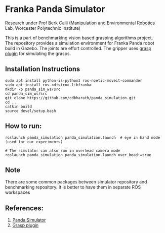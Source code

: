 # Franka Panda Simulator

Research under Prof Berk Calli (Manipulation and Environmental Robotics Lab, Worcester Polytechnic Institute)

This is a part of benchmarking vision based grasping algorithms project. The repository provides a simulation environment for Franka Panda robot build in Gazebo. The joints are effort controlled. The gripper uses [grasp plugin](https://github.com/JenniferBuehler/gazebo-pkgs "grasp plugin")  for simulating the grasps.

## Installation Instructions
```
sudo apt install python-is-python3 ros-noetic-moveit-commander
sudo apt install ros-<distro>-libfranka
mkdir -p panda_sim_ws/src
cd panda_sim_ws/src
git clone https://github.com/cdbharath/panda_simulation.git
cd ..
catkin build
source devel/setup.bash
```

## How to run:
```
roslaunch panda_simulation panda_simulation.launch  # eye in hand mode (used for our experiments)

# The simulator can also run in overhead camera mode
roslaunch panda_simulation panda_simulation.launch over_head:=true
```

## Note
There are some common packages between simulator repository and benchmarking repository. It is better to have them in separate ROS workspaces

## References:
1. [Panda Simulator](https://github.com/erdalpekel/panda_simulation "Panda Simulator")
2. [Grasp plugin](https://github.com/JenniferBuehler/gazebo-pkgs "Grasp plugin")
